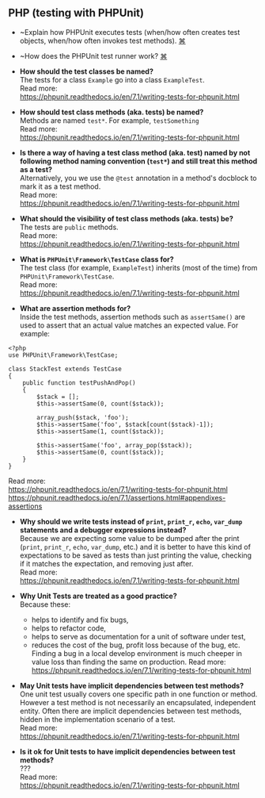 ## PHP (testing with PHPUnit)
- ~Explain how PHPUnit executes tests (when/how often creates test objects, when/how often invokes test methods).
<a href="#" title="...">⌘</a>

- ~How does the PHPUnit test runner work?
<a href="#" title="...">⌘</a>

- **How should the test classes be named?**  
The tests for a class `Example` go into a class `ExampleTest`.  
Read more:  
https://phpunit.readthedocs.io/en/7.1/writing-tests-for-phpunit.html  

- **How should test class methods (aka. tests) be named?**  
Methods are named `test*`. For example, `testSomething`  
Read more:  
https://phpunit.readthedocs.io/en/7.1/writing-tests-for-phpunit.html  

- **Is there a way of having a test class method (aka. test) named by not following method naming convention (`test*`) and still treat this method as a test?**  
Alternatively, you we use the `@test` annotation in a method's docblock to mark it as a test method.  
Read more:  
https://phpunit.readthedocs.io/en/7.1/writing-tests-for-phpunit.html  

- **What should the visibility of test class methods (aka. tests) be?**  
The tests are `public` methods.  
Read more:  
https://phpunit.readthedocs.io/en/7.1/writing-tests-for-phpunit.html  

- **What is `PHPUnit\Framework\TestCase` class for?**  
The test class (for example, `ExampleTest`) inherits (most of the time) from `PHPUnit\Framework\TestCase`.  
Read more:  
https://phpunit.readthedocs.io/en/7.1/writing-tests-for-phpunit.html  

- **What are assertion methods for?**  
Inside the test methods, assertion methods such as `assertSame()` are used to assert that an actual value matches an expected value. For example:  
```
<?php
use PHPUnit\Framework\TestCase;

class StackTest extends TestCase
{
    public function testPushAndPop()
    {
        $stack = [];
        $this->assertSame(0, count($stack));

        array_push($stack, 'foo');
        $this->assertSame('foo', $stack[count($stack)-1]);
        $this->assertSame(1, count($stack));

        $this->assertSame('foo', array_pop($stack));
        $this->assertSame(0, count($stack));
    }
}
```
Read more:  
https://phpunit.readthedocs.io/en/7.1/writing-tests-for-phpunit.html  
https://phpunit.readthedocs.io/en/7.1/assertions.html#appendixes-assertions  

- **Why should we write tests instead of `print`, `print_r`, `echo`, `var_dump` statements and a debugger expressions instead?**  
Because we are expecting some value to be dumped after the print (`print`, `print_r`, `echo`, `var_dump`, etc.) and it is better to have this kind of expectations to be saved as tests than just printing the value, checking if it matches the expectation, and removing just after.  
Read more:  
https://phpunit.readthedocs.io/en/7.1/writing-tests-for-phpunit.html  

- **Why Unit Tests are treated as a good practice?**  
Because these:
    - helps to identify and fix bugs,
    - helps to refactor code, 
    - helps to serve as documentation for a unit of software under test,
    - reduces the cost of the bug, profit loss because of the bug, etc. Finding a bug in a local develop environment is much cheeper in value loss than finding the same on production.
Read more:  
https://phpunit.readthedocs.io/en/7.1/writing-tests-for-phpunit.html  

- **May Unit tests have implicit dependencies between test methods?**  
One unit test usually covers one specific path in one function or method. However a test method is not necessarily an encapsulated, independent entity. Often there are implicit dependencies between test methods, hidden in the implementation scenario of a test.  
Read more:  
https://phpunit.readthedocs.io/en/7.1/writing-tests-for-phpunit.html  

- **Is it ok for Unit tests to have implicit dependencies between test methods?**  
???  
Read more:  
https://phpunit.readthedocs.io/en/7.1/writing-tests-for-phpunit.html  

